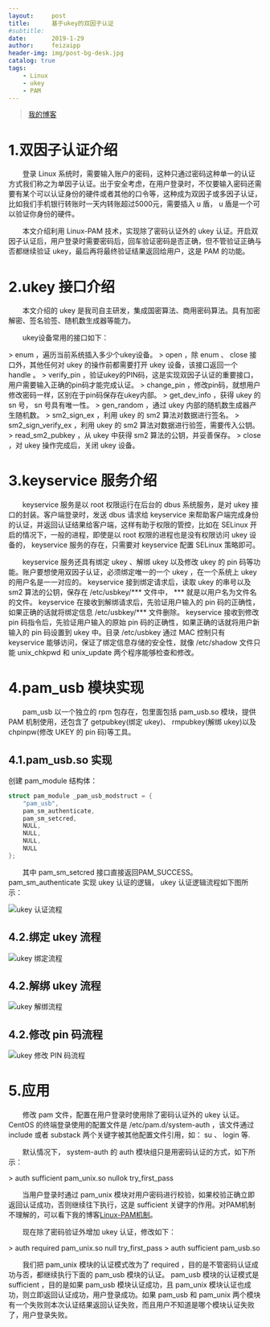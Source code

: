 ```yaml
---
layout:     post
title:      基于ukey的双因子认证
#subtitle:  
date:       2019-1-29
author:     feizaipp
header-img: img/post-bg-desk.jpg
catalog: true
tags:
    - Linux
    - ukey
    - PAM
---
```


> [我的博客](http://feizaipp.github.io)

# 1.双因子认证介绍
<p style="text-indent:2em">
登录 Linux 系统时，需要输入账户的密码，这种只通过密码这种单一的认证方式我们称之为单因子认证。出于安全考虑，在用户登录时，不仅要输入密码还需要有某个可以认证身份的硬件或者其他的口令等，这种成为双因子或多因子认证，比如我们手机银行转账时一天内转账超过5000元，需要插入 u 盾， u 盾是一个可以验证你身份的硬件。</p>
<p style="text-indent:2em">
本文介绍利用 Linux-PAM 技术，实现除了密码认证外的 ukey 认证。开启双因子认证后，用户登录时需要密码后，回车验证密码是否正确，但不管验证正确与否都继续验证 ukey，最后再将最终验证结果返回给用户，这是 PAM 的功能。</p>

# 2.ukey 接口介绍
<p style="text-indent:2em">
本文介绍的 ukey 是我司自主研发，集成国密算法、商用密码算法。具有加密解密、签名验签、随机数生成器等能力。</p>
<p style="text-indent:2em">
ukey设备常用的接口如下：</p>
> enum ，遍历当前系统插入多少个ukey设备。  
> open ，除 enum 、 close 接口外，其他任何对 ukey 的操作前都需要打开 ukey 设备，该接口返回一个 handle 。  
> verify_pin ，验证ukey的PIN码，这是实现双因子认证的重要接口，用户需要输入正确的pin码才能完成认证。  
> change_pin ，修改pin码，就想用户修改密码一样，区别在于pin码保存在ukey内部。  
> get_dev_info ，获得 ukey 的 sn 号， sn 号具有唯一性。  
> gen_random ，通过 ukey 内部的随机数生成器产生随机数。  
> sm2_sign_ex ，利用 ukey 的 sm2 算法对数据进行签名。  
> sm2_sign_verify_ex ，利用 ukey 的 sm2 算法对数据进行验签，需要传入公钥。  
> read_sm2_pubkey ，从 ukey 中获得 sm2 算法的公钥，并妥善保存。  
> close ，对 ukey 操作完成后，关闭 ukey 设备。

# 3.keyservice 服务介绍
<p style="text-indent:2em">
keyservice 服务是以 root 权限运行在后台的 dbus 系统服务，是对 ukey 接口的封装。客户端登录时，发送 dbus 请求给 keyservice 来帮助客户端完成身份的认证，并返回认证结果给客户端，这样有助于权限的管控，比如在 SELinux 开启的情况下，一般的进程，即使是以 root 权限的进程也是没有权限访问 ukey 设备的， keyservice 服务的存在，只需要对 keyservice 配置 SELinux 策略即可。</p>
<p style="text-indent:2em">
keyservice 服务还具有绑定 ukey 、解绑 ukey 以及修改 ukey 的 pin 码等功能。账户要想使用双因子认证，必须绑定唯一的一个 ukey ，在一个系统上 ukey 的用户名是一一对应的。 keyservice 接到绑定请求后，读取 ukey 的串号以及 sm2 算法的公钥，保存在 /etc/usbkey/*** 文件中， *** 就是以用户名为文件名的文件。 keyservice 在接收到解绑请求后，先验证用户输入的 pin 码的正确性，如果正确的话就将绑定信息 /etc/usbkey/*** 文件删除。 keyservice 接收到修改 pin 码指令后，先验证用户输入的原始 pin 码的正确性，如果正确的话就将用户新输入的 pin 码设置到 ukey 中。目录 /etc/usbkey 通过 MAC 控制只有 keyservice 能够访问，保证了绑定信息存储的安全性，就像 /etc/shadow 文件只能 unix_chkpwd 和 unix_update 两个程序能够检查和修改。</p>

# 4.pam_usb 模块实现
<p style="text-indent:2em">
pam_usb 以一个独立的 rpm 包存在，包里面包括 pam_usb.so 模块，提供 PAM 机制使用，还包含了 getpubkey(绑定 ukey)、 rmpubkey(解绑 ukey)以及 chpinpw(修改 UKEY 的 pin 码)等工具。
</p>

## 4.1.pam_usb.so 实现
创建 pam_module 结构体：
```C
struct pam_module _pam_usb_modstruct = {
    "pam_usb",
    pam_sm_authenticate,
    pam_sm_setcred,
    NULL,
    NULL,
    NULL,
    NULL
};
```
<p style="text-indent:2em">
其中 pam_sm_setcred 接口直接返回PAM_SUCCESS。pam_sm_authenticate 实现 ukey 认证的逻辑， ukey 认证逻辑流程如下图所示：</p>

![ukey 认证流程](/img/UKEY认证过程.png)

## 4.2.绑定 ukey 流程
![ukey 绑定流程](/img/getpubkey.png)

## 4.2.解绑 ukey 流程
![ukey 解绑流程](/img/rmpubkey.png)

## 4.2.修改 pin 码流程
![ukey 修改 PIN 码流程](/img/chpinpw.png)

# 5.应用
<p style="text-indent:2em">
修改 pam 文件，配置在用户登录时使用除了密码认证外的 ukey 认证。 CentOS 的终端登录使用的配置文件是 /etc/pam.d/system-auth ，该文件通过 include 或者 substack 两个关键字被其他配置文件引用，如： su 、 login 等.</p>
<p style="text-indent:2em">
默认情况下， system-auth 的 auth 模块组只是用密码认证的方式，如下所示：</p>
> auth sufficient pam_unix.so nullok try_first_pass  

&#160; &#160; &#160; &#160;当用户登录时通过 pam_unix 模块对用户密码进行校验，如果校验正确立即返回认证成功，否则继续往下执行，这是 sufficient 关键字的作用。对PAM机制不理解的，可以看下我的博客[Linux-PAM机制](https://feizaipp.github.io/2019/01/19/Linux-PAM%E6%9C%BA%E5%88%B6/)。

<p style="text-indent:2em">
现在除了密码验证外增加 ukey 认证，修改如下：</p>
> auth required pam_unix.so null try_first_pass  
> auth sufficient pam_usb.so  
<p style="text-indent:2em">
我们把 pam_unix 模块的认证模式改为了 required ，目的是不管密码认证成功与否，都继续执行下面的 pam_usb 模块的认证。 pam_usb 模块的认证模式是 sufficient ，目的是如果 pam_usb 模块认证成功，且 pam_unix 模块认证也成功，则立即返回认证成功，用户登录成功。如果 pam_usb 和 pam_unix 两个模块有一个失败则本次认证结果返回认证失败，而且用户不知道是哪个模块认证失败了，用户登录失败。</p>